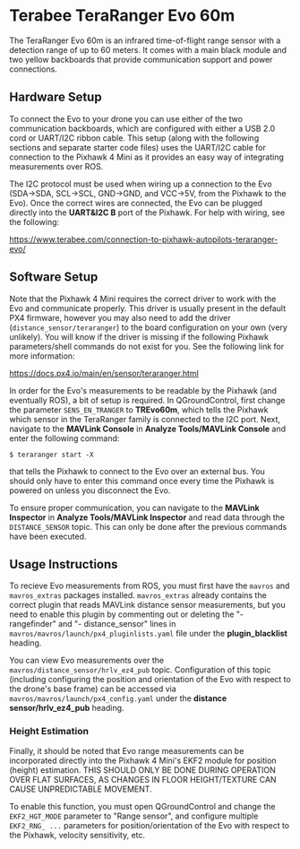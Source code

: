 # Terabee TeraRanger Evo 60m

The TeraRanger Evo 60m is an infrared time-of-flight range sensor with a detection range of up to 60 meters. It comes with a main black module and two yellow backboards that provide communication support and power connections.

## Hardware Setup

To connect the Evo to your drone you can use either of the two communication backboards, which are configured with either a USB 2.0 cord or UART/I2C ribbon cable. This setup (along with the following sections and separate starter code files) uses the UART/I2C cable for connection to the Pixhawk 4 Mini as it provides an easy way of integrating measurements over ROS.

The I2C protocol must be used when wiring up a connection to the Evo (SDA->SDA, SCL->SCL, GND->GND, and VCC->5V, from the Pixhawk to the Evo). Once the correct wires are connected, the Evo can be plugged directly into the **UART&I2C B** port of the Pixhawk. For help with wiring, see the following:

https://www.terabee.com/connection-to-pixhawk-autopilots-teraranger-evo/

## Software Setup

Note that the Pixhawk 4 Mini requires the correct driver to work with the Evo and communicate properly. This driver is usually present in the default PX4 firmware, however you may also need to add the driver (``distance_sensor/teraranger``) to the board configuration on your own (very unlikely). You will know if the driver is missing if the following Pixhawk parameters/shell commands do not exist for you. See the following link for more information:

https://docs.px4.io/main/en/sensor/teraranger.html

In order for the Evo's measurements to be readable by the Pixhawk (and eventually ROS), a bit of setup is required. In QGroundControl, first change the parameter ``SENS_EN_TRANGER`` to **TREvo60m**, which tells the Pixhawk which sensor in the TeraRanger family is connected to the I2C port. Next, navigate to the **MAVLink Console** in **Analyze Tools/MAVLink Console** and enter the following command:

```shell
$ teraranger start -X
```

that tells the Pixhawk to connect to the Evo over an external bus. You should only have to enter this command once every time the Pixhawk is powered on unless you disconnect the Evo.

To ensure proper communication, you can navigate to the **MAVLink Inspector** in **Analyze Tools/MAVLink Inspector** and read data through the ``DISTANCE_SENSOR`` topic. This can only be done after the previous commands have been executed.

## Usage Instructions

To recieve Evo measurements from ROS, you must first have the `mavros` and `mavros_extras` packages installed. `mavros_extras` already contains the correct plugin that reads MAVLink distance sensor measurements, but you need to enable this plugin by commenting out or deleting the "- rangefinder" and "- distance_sensor" lines in `mavros/mavros/launch/px4_pluginlists.yaml` file under the **plugin_blacklist** heading. 

You can view Evo measurements over the `mavros/distance_sensor/hrlv_ez4_pub` topic. Configuration of this topic (including configuring the position and orientation of the Evo with respect to the drone's base frame) can be accessed via `mavros/mavros/launch/px4_config.yaml` under the **distance sensor/hrlv_ez4_pub** heading.

### Height Estimation

Finally, it should be noted that Evo range measurements can be incorporated directly into the Pixhawk 4 Mini's EKF2 module for position (height) estimation. THIS SHOULD ONLY BE DONE DURING OPERATION OVER FLAT SURFACES, AS CHANGES IN FLOOR HEIGHT/TEXTURE CAN CAUSE UNPREDICTABLE MOVEMENT.

To enable this function, you must open QGroundControl and change the `EKF2_HGT_MODE` parameter to "Range sensor", and configure multiple `EKF2_RNG_ ...` parameters for position/orientation of the Evo with respect to the Pixhawk, velocity sensitivity, etc. 